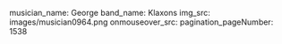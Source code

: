 musician_name: George
band_name: Klaxons
img_src: images/musician0964.png
onmouseover_src: 
pagination_pageNumber: 1538